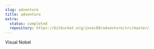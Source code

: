 ```yaml
---
slug: adventure
title: adventure
extra:
  status: completed
  repository: https://bitbucket.org/josec89/adventure/src/master/
---
```


Visual Nobel